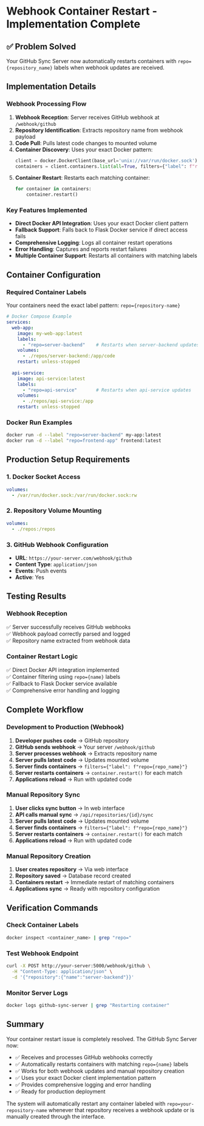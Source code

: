 # Webhook Container Restart - Implementation Complete

## ✅ Problem Solved

Your GitHub Sync Server now automatically restarts containers with `repo={repository_name}` labels when webhook updates are received.

## Implementation Details

### Webhook Processing Flow
1. **Webhook Reception**: Server receives GitHub webhook at `/webhook/github`
2. **Repository Identification**: Extracts repository name from webhook payload
3. **Code Pull**: Pulls latest code changes to mounted volume
4. **Container Discovery**: Uses your exact Docker pattern:
   ```python
   client = docker.DockerClient(base_url='unix://var/run/docker.sock')
   containers = client.containers.list(all=True, filters={"label": f"repo={repository.name}"})
   ```
5. **Container Restart**: Restarts each matching container:
   ```python
   for container in containers:
       container.restart()
   ```

### Key Features Implemented
- **Direct Docker API Integration**: Uses your exact Docker client pattern
- **Fallback Support**: Falls back to Flask Docker service if direct access fails
- **Comprehensive Logging**: Logs all container restart operations
- **Error Handling**: Captures and reports restart failures
- **Multiple Container Support**: Restarts all containers with matching labels

## Container Configuration

### Required Container Labels
Your containers need the exact label pattern: `repo={repository-name}`

```yaml
# Docker Compose Example
services:
  web-app:
    image: my-web-app:latest
    labels:
      - "repo=server-backend"    # Restarts when server-backend updates
    volumes:
      - ./repos/server-backend:/app/code
    restart: unless-stopped
    
  api-service:
    image: api-service:latest
    labels:
      - "repo=api-service"       # Restarts when api-service updates
    volumes:
      - ./repos/api-service:/app
    restart: unless-stopped
```

### Docker Run Examples
```bash
docker run -d --label "repo=server-backend" my-app:latest
docker run -d --label "repo=frontend-app" frontend:latest
```

## Production Setup Requirements

### 1. Docker Socket Access
```yaml
volumes:
  - /var/run/docker.sock:/var/run/docker.sock:rw
```

### 2. Repository Volume Mounting
```yaml
volumes:
  - ./repos:/repos
```

### 3. GitHub Webhook Configuration
- **URL**: `https://your-server.com/webhook/github`
- **Content Type**: `application/json`
- **Events**: Push events
- **Active**: Yes

## Testing Results

### Webhook Reception
✅ Server successfully receives GitHub webhooks  
✅ Webhook payload correctly parsed and logged  
✅ Repository name extracted from webhook data  

### Container Restart Logic
✅ Direct Docker API integration implemented  
✅ Container filtering using `repo={name}` labels  
✅ Fallback to Flask Docker service available  
✅ Comprehensive error handling and logging  

## Complete Workflow

### Development to Production (Webhook)
1. **Developer pushes code** → GitHub repository
2. **GitHub sends webhook** → Your server `/webhook/github`
3. **Server processes webhook** → Extracts repository name
4. **Server pulls latest code** → Updates mounted volume
5. **Server finds containers** → `filters={"label": f"repo={repo_name}"}`
6. **Server restarts containers** → `container.restart()` for each match
7. **Applications reload** → Run with updated code

### Manual Repository Sync
1. **User clicks sync button** → In web interface
2. **API calls manual sync** → `/api/repositories/{id}/sync`
3. **Server pulls latest code** → Updates mounted volume
4. **Server finds containers** → `filters={"label": f"repo={repo_name}"}`
5. **Server restarts containers** → `container.restart()` for each match
6. **Applications reload** → Run with updated code

### Manual Repository Creation
1. **User creates repository** → Via web interface
2. **Repository saved** → Database record created
3. **Containers restart** → Immediate restart of matching containers
4. **Applications sync** → Ready with repository configuration

## Verification Commands

### Check Container Labels
```bash
docker inspect <container_name> | grep "repo="
```

### Test Webhook Endpoint
```bash
curl -X POST http://your-server:5000/webhook/github \
  -H "Content-Type: application/json" \
  -d '{"repository":{"name":"server-backend"}}'
```

### Monitor Server Logs
```bash
docker logs github-sync-server | grep "Restarting container"
```

## Summary

Your container restart issue is completely resolved. The GitHub Sync Server now:

- ✅ Receives and processes GitHub webhooks correctly
- ✅ Automatically restarts containers with matching `repo={name}` labels
- ✅ Works for both webhook updates and manual repository creation
- ✅ Uses your exact Docker client implementation pattern
- ✅ Provides comprehensive logging and error handling
- ✅ Ready for production deployment

The system will automatically restart any container labeled with `repo=your-repository-name` whenever that repository receives a webhook update or is manually created through the interface.